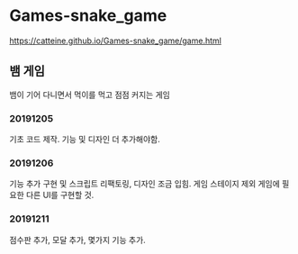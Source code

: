 # Games-snake_game

https://catteine.github.io/Games-snake_game/game.html

## 뱀 게임
뱀이 기어 다니면서 먹이를 먹고 점점 커지는 게임

### 20191205
기초 코드 제작. 기능 및 디자인 더 추가해야함.

### 20191206
기능 추가 구현 및 스크립트 리팩토링, 디자인 조금 입힘.
게임 스테이지 제외 게임에 필요한 다른 UI를 구현할 것.

### 20191211
점수판 추가, 모달 추가, 몇가지 기능 추가.
